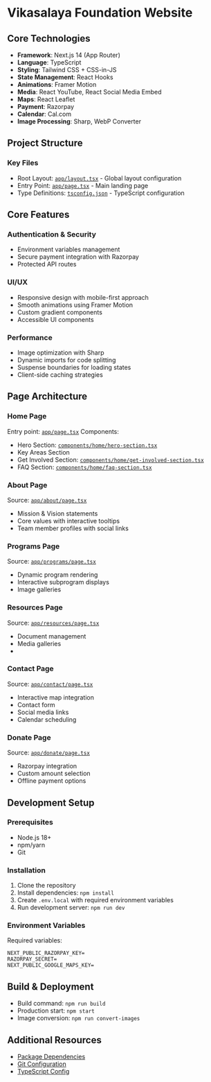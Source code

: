 # Vikasalaya Foundation Website

## Core Technologies
- **Framework**: Next.js 14 (App Router)
- **Language**: TypeScript
- **Styling**: Tailwind CSS + CSS-in-JS
- **State Management**: React Hooks
- **Animations**: Framer Motion
- **Media**: React YouTube, React Social Media Embed
- **Maps**: React Leaflet
- **Payment**: Razorpay
- **Calendar**: Cal.com
- **Image Processing**: Sharp, WebP Converter

## Project Structure

### Key Files
- Root Layout: [`app/layout.tsx`](app/layout.tsx) - Global layout configuration
- Entry Point: [`app/page.tsx`](app/page.tsx) - Main landing page
- Type Definitions: [`tsconfig.json`](tsconfig.json) - TypeScript configuration

## Core Features

### Authentication & Security
- Environment variables management
- Secure payment integration with Razorpay
- Protected API routes

### UI/UX
- Responsive design with mobile-first approach
- Smooth animations using Framer Motion
- Custom gradient components
- Accessible UI components

### Performance
- Image optimization with Sharp
- Dynamic imports for code splitting
- Suspense boundaries for loading states
- Client-side caching strategies

## Page Architecture

### Home Page
Entry point: [`app/page.tsx`](app/page.tsx)
Components:
- Hero Section: [`components/home/hero-section.tsx`](components/home/hero-section.tsx)
- Key Areas Section
- Get Involved Section: [`components/home/get-involved-section.tsx`](components/home/get-involved-section.tsx)
- FAQ Section: [`components/home/faq-section.tsx`](components/home/faq-section.tsx)

### About Page
Source: [`app/about/page.tsx`](app/about/page.tsx)
- Mission & Vision statements
- Core values with interactive tooltips
- Team member profiles with social links

### Programs Page
Source: [`app/programs/page.tsx`](app/programs/page.tsx)
- Dynamic program rendering
- Interactive subprogram displays
- Image galleries

### Resources Page
Source: [`app/resources/page.tsx`](app/resources/page.tsx)
- Document management
- Media galleries
- 

### Contact Page
Source: [`app/contact/page.tsx`](app/contact/page.tsx)
- Interactive map integration
- Contact form
- Social media links
- Calendar scheduling

### Donate Page
Source: [`app/donate/page.tsx`](app/donate/page.tsx)
- Razorpay integration
- Custom amount selection
- Offline payment options

## Development Setup

### Prerequisites
- Node.js 18+
- npm/yarn
- Git

### Installation
1. Clone the repository
2. Install dependencies: `npm install`
3. Create `.env.local` with required environment variables
4. Run development server: `npm run dev`

### Environment Variables
Required variables:
```
NEXT_PUBLIC_RAZORPAY_KEY=
RAZORPAY_SECRET=
NEXT_PUBLIC_GOOGLE_MAPS_KEY=
```

## Build & Deployment
- Build command: `npm run build`
- Production start: `npm start`
- Image conversion: `npm run convert-images`

## Additional Resources
- [Package Dependencies](package.json)
- [Git Configuration](.gitignore)
- [TypeScript Config](tsconfig.json)